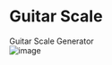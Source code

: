# Guitar Scale
Guitar Scale Generator  
![image](https://user-images.githubusercontent.com/1178746/216484447-b0ba15c1-64e7-46e0-a68c-c14b5eb0b278.png)

